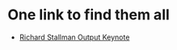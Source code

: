 # One link to find them all

- [Richard Stallman Output Keynote](http://ftp.agdsn.de/pub/mirrors/pr%C3%A4dikat%20wertvoll/Stallman.webm)
